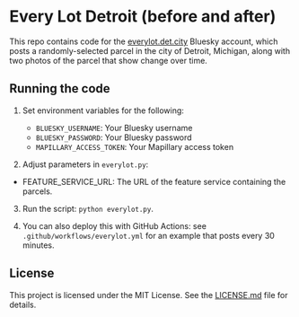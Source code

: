 # Every Lot Detroit (before and after)

This repo contains code for the [everylot.det.city](https://bsky.app/profile/everylot.det.city) Bluesky account, which posts a randomly-selected parcel in the city of Detroit, Michigan, along with two photos of the parcel that show change over time.

## Running the code

1. Set environment variables for the following:
   - `BLUESKY_USERNAME`: Your Bluesky username
   - `BLUESKY_PASSWORD`: Your Bluesky password
   - `MAPILLARY_ACCESS_TOKEN`: Your Mapillary access token

2. Adjust parameters in `everylot.py`:
  - FEATURE_SERVICE_URL: The URL of the feature service containing the parcels.

3. Run the script: `python everylot.py`.

4. You can also deploy this with GitHub Actions: see `.github/workflows/everylot.yml` for an example that posts every 30 minutes.

## License

This project is licensed under the MIT License. See the [LICENSE.md](LICENSE.md) file for details.